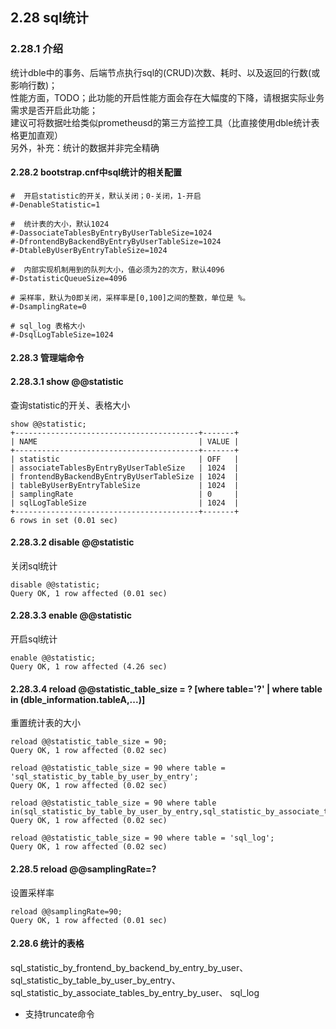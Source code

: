 ## 2.28 sql统计

### 2.28.1 介绍
统计dble中的事务、后端节点执行sql的(CRUD)次数、耗时、以及返回的行数(或影响行数)；  
性能方面，TODO；此功能的开启性能方面会存在大幅度的下降，请根据实际业务需求是否开启此功能；  
建议可将数据吐给类似prometheusd的第三方监控工具（比直接使用dble统计表格更加直观）  
另外，补充：统计的数据并非完全精确


#### 2.28.2 bootstrap.cnf中sql统计的相关配置
```
#  开启statistic的开关，默认关闭；0-关闭，1-开启
#-DenableStatistic=1

#  统计表的大小，默认1024
#-DassociateTablesByEntryByUserTableSize=1024
#-DfrontendByBackendByEntryByUserTableSize=1024
#-DtableByUserByEntryTableSize=1024

#  内部实现机制用到的队列大小，值必须为2的次方，默认4096
#-DstatisticQueueSize=4096

# 采样率，默认为0即关闭，采样率是[0,100]之间的整数，单位是 %。
#-DsamplingRate=0

# sql_log 表格大小
#-DsqlLogTableSize=1024
```

#### 2.28.3 管理端命令
#### 2.28.3.1 show @@statistic
查询statistic的开关、表格大小
```
show @@statistic;
+-----------------------------------------+-------+
| NAME                                    | VALUE |
+-----------------------------------------+-------+
| statistic                               | OFF   |
| associateTablesByEntryByUserTableSize   | 1024  |
| frontendByBackendByEntryByUserTableSize | 1024  |
| tableByUserByEntryTableSize             | 1024  |
| samplingRate                            | 0     |
| sqlLogTableSize                         | 1024  |
+-----------------------------------------+-------+
6 rows in set (0.01 sec)
```
#### 2.28.3.2 disable @@statistic
关闭sql统计
```
disable @@statistic;
Query OK, 1 row affected (0.01 sec)
```

#### 2.28.3.3 enable @@statistic
开启sql统计
```
enable @@statistic;
Query OK, 1 row affected (4.26 sec)
```
#### 2.28.3.4 reload @@statistic_table_size = ? [where table='?' | where table in (dble_information.tableA,...)]
重置统计表的大小
```
reload @@statistic_table_size = 90;
Query OK, 1 row affected (0.02 sec)

reload @@statistic_table_size = 90 where table = 'sql_statistic_by_table_by_user_by_entry';
Query OK, 1 row affected (0.02 sec)

reload @@statistic_table_size = 90 where table in(sql_statistic_by_table_by_user_by_entry,sql_statistic_by_associate_tables_by_entry_by_user);
Query OK, 1 row affected (0.02 sec)

reload @@statistic_table_size = 90 where table = 'sql_log';
Query OK, 1 row affected (0.02 sec)
```

#### 2.28.5 reload @@samplingRate=?
设置采样率
```
reload @@samplingRate=90;
Query OK, 1 row affected (0.01 sec)
```

#### 2.28.6 统计的表格
sql_statistic_by_frontend_by_backend_by_entry_by_user、sql_statistic_by_table_by_user_by_entry、sql_statistic_by_associate_tables_by_entry_by_user、
sql_log

* 支持truncate命令
